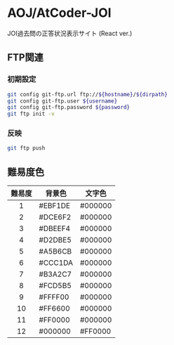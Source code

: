 AOJ/AtCoder-JOI
===

JOI過去問の正答状況表示サイト (React ver.)

## FTP関連

### 初期設定

```sh
git config git-ftp.url ftp://${hostname}/${dirpath}
git config git-ftp.user ${username}
git config git-ftp.password ${password}
git ftp init -v
```

### 反映

```sh
git ftp push
```
## 難易度色

| 難易度 | 背景色 | 文字色 |
|:-----:|-------|-------|
| 1 | #EBF1DE | #000000 |
| 2 | #DCE6F2 | #000000 |
| 3 | #DBEEF4 | #000000 |
| 4 | #D2DBE5 | #000000 |
| 5 | #A5B6CB | #000000 |
| 6 | #CCC1DA | #000000 |
| 7 | #B3A2C7 | #000000 |
| 8 | #FCD5B5 | #000000 |
| 9 | #FFFF00 | #000000 |
|10 | #FF6600 | #000000 |
|11 | #FF0000 | #000000 |
|12 | #000000 | #FF0000 |

